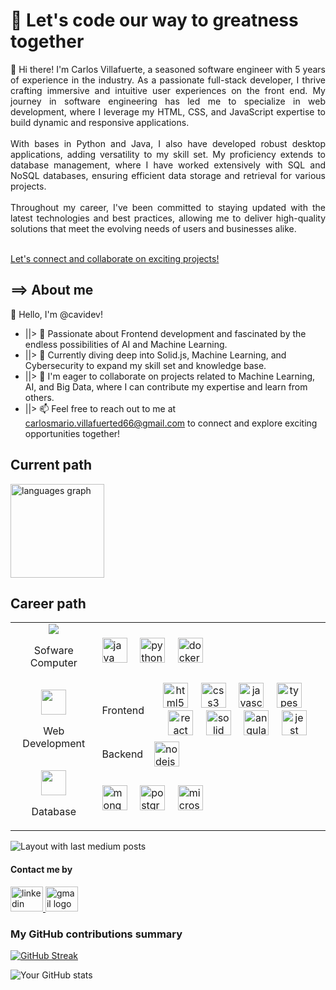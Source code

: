<link rel="stylesheet" href="./readme.css" />
<link rel="preconnect" href="https://fonts.googleapis.com">
<link rel="preconnect" href="https://fonts.gstatic.com" crossorigin>
<link href="https://fonts.googleapis.com/css2?family=Fira+Code:wght@300..700&display=swap" rel="stylesheet">

<h1 align="left">🚀 Let's code our way to greatness together</h1>

<p align="justify">👋 Hi there! I'm Carlos Villafuerte, a seasoned software engineer with 5 years of experience in the industry. As a passionate full-stack developer, I thrive crafting immersive and intuitive user experiences on the front end. My journey in software engineering has led me to specialize in web development, where I leverage my HTML, CSS, and JavaScript expertise to build dynamic and responsive applications.<br><br>With bases in Python and Java, I also have developed robust desktop applications, adding versatility to my skill set. My proficiency extends to database management, where I have worked extensively with SQL and NoSQL databases, ensuring efficient data storage and retrieval for various projects.<br><br>Throughout my career, I've been committed to staying updated with the latest technologies and best practices, allowing me to deliver high-quality solutions that meet the evolving needs of users and businesses alike.<br><br></p> <a href= "mailto:carlomario.villafuerted66@email.com">Let's connect and collaborate on exciting projects!</a>

<h2 align="left">==> About me</h2>
<p align="left">👋 Hello, I'm @cavidev! </p>
<ul>
  <li>
    ||> 👀 Passionate about Frontend development and fascinated by the endless possibilities of AI and Machine Learning.
  </li>
  <li>
    ||> 🌱 Currently diving deep into Solid.js, Machine Learning, and Cybersecurity to expand my skill set and knowledge base. 
  </li>
  <li>
    ||> 💞️ I'm eager to collaborate on projects related to Machine Learning, AI, and Big Data, where I can contribute my expertise and learn from others.
  </li>
  <li>
    ||> 📫 Feel free to reach out to me at <a href="mailto: carlosmario.villafuerted66@gmail.com" >carlosmario.villafuerted66@gmail.com</a> to connect and explore exciting opportunities together!
  </li>
</ul>

## Current path
<img src="https://github-readme-stats.vercel.app/api/top-langs?username=cavidev&locale=en&hide_title=false&layout=compact&card_width=320&langs_count=5&theme=dracula&hide_border=false" height="150" alt="languages graph"  />
<div aling="justify">
  <h2> Career path </h2>
  
  <table >
    <tr>
      <td align="center" >
        <img align="center" src="./img/Computer.png">
        <p>Sofware Computer</p>
      </td>
      <td colspan="3">
          <img src="https://cdn.jsdelivr.net/gh/devicons/devicon/icons/java/java-original.svg" height="40" alt="java logo"  />
          <img width="12" />
          <a href="https://github.com/cavidev/python-learning-journey"><img src="https://cdn.jsdelivr.net/gh/devicons/devicon/icons/python/python-original.svg" height="40" alt="python logo"  /></a>
          <img width="12" />
          <a height="40" href="https://github.com/cavidev/docker-journey"><img src="https://cdn.jsdelivr.net/gh/devicons/devicon/icons/docker/docker-original.svg" height="40" alt="docker logo"  /></a>
      </td>
    </tr>
    <tr >
      <td align="center" rowspan="2">
        <img align="center" width="40px" src="./img/web_development.png">
        <p>Web Development</p>
      </td>
      <td align="center" >
        <p>Frontend</p>
      </td>
      <td align="center" >
        <img src="https://cdn.jsdelivr.net/gh/devicons/devicon/icons/html5/html5-original.svg" height="40" alt="html5 logo" />
        <img width="12"/>
        <img src="https://cdn.jsdelivr.net/gh/devicons/devicon/icons/css3/css3-original.svg" height="40" alt="css3 logo"  />
        <img width="12" />
        <img src="https://cdn.jsdelivr.net/gh/devicons/devicon/icons/javascript/javascript-original.svg" height="40" alt="javascript logo"/>
                  <img width="12" />
          <img title="Learning" src="https://cdn.jsdelivr.net/gh/devicons/devicon/icons/typescript/typescript-original.svg" height="40" alt="typescript logo"  />
          <img width="12" />
          <img title="With Strong foundations, but continue learning" src="https://cdn.jsdelivr.net/gh/devicons/devicon/icons/react/react-original.svg" height="40" alt="react logo"  />
          <img width="12" />
          <img ttle="Learning" src="https://skillicons.dev/icons?i=solidjs" height="40" alt="solid logo"  />
          <img width="12" />
          <img title="Deprecated: But with foundations" src="https://cdn.jsdelivr.net/gh/devicons/devicon/icons/angularjs/angularjs-original.svg" height="40" alt="angularjs logo"  />
          <img width="12" />
          <img src="https://cdn.jsdelivr.net/gh/devicons/devicon/icons/jest/jest-plain.svg" height="40" alt="jest logo"  />
      </td>
    </tr>
    <tr>
      <td>
        Backend
      </td>
      <td>
        <img src="https://cdn.jsdelivr.net/gh/devicons/devicon/icons/nodejs/nodejs-original.svg" height="40" alt="nodejs logo"  />
      </td>
    </tr>
    <tr>
      <td align="center">
        <img align="center" width="40px" src="./img/database.png">
        <p>Database</p>
      </td>
      <td colspan="3" >
          <img src="https://cdn.jsdelivr.net/gh/devicons/devicon/icons/mongodb/mongodb-original.svg" height="40" alt="mongodb logo"  />
          <img width="12" />
          <img src="https://cdn.jsdelivr.net/gh/devicons/devicon/icons/postgresql/postgresql-original.svg" height="40" alt="postgresql logo"  />
          <img width="12" />
          <img src="https://cdn.jsdelivr.net/gh/devicons/devicon/icons/microsoftsqlserver/microsoftsqlserver-plain.svg" height="40" alt="microsoftsqlserver logo"  />
      </td>
    </tr>
  <table/>
</div>
  <img src="https://github-read-medium-git-main.pahlevikun.vercel.app/latest?limit=4&username=CarlosMarioV&theme=dark" alt="Layout with last medium posts"  />
</div>

<h4 align="left">Contact me by </h4>

<div align="left">
  <a href="https://www.linkedin.com/in/carlosmariovillafuerte/" target="_blank">
    <img src="https://raw.githubusercontent.com/maurodesouza/profile-readme-generator/master/src/assets/icons/social/linkedin/default.svg" width="52" height="40" alt="linkedin logo"  />
  </a>
  <a href="mailto:carlosmario.villafuerted66@gmail.com?subject=Contact by Github" target="_blank">
    <img src="https://raw.githubusercontent.com/maurodesouza/profile-readme-generator/master/src/assets/icons/social/gmail/default.svg" width="52" height="40" alt="gmail logo"  />
  </a>
</div>

<h3>My GitHub contributions summary</h3>

[![GitHub Streak](https://github-readme-streak-stats.herokuapp.com?user=cavidev&theme=dark&ring=fb4362&file=fb4362&currStreakNum=fb4362&currStreakLabel=fb4362&hide_border=true)](https://git.io/streak-stats)

![Your GitHub stats](https://github-readme-stats.vercel.app/api?username=cavidev&hide_border=true&show_icons=true&bg_color=151515&title_color=fb4362&icon_color=fb4362&text_bold=false&text_color=9e9e9e)

###
<!---
CarlosMarioV/CarlosMarioV is a ✨ special ✨ repository because its `README.md` (this file) appears on your GitHub profile.
You can click the Preview link to take a look at your changes.

![alt text](https://github.com/cavidev/css-journey/blob/main/animation/div_animations.gif?raw=true) F

icons: https://github.com/devicons/devicon
--->
